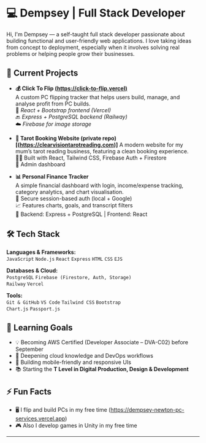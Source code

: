 # 💻 Dempsey | Full Stack Developer

Hi, I'm Dempsey — a self-taught full stack developer passionate about building functional and user-friendly web applications. I love taking ideas from concept to deployment, especially when it involves solving real problems or helping people grow their businesses.

## 🚀 Current Projects

- **💰 Click To Flip [(https://click-to-flip.vercel)](https://click-to-flip.vercel.app/)**  
  A custom PC flipping tracker that helps users build, manage, and analyse profit from PC builds.  
  🔧 *React + Bootstrap frontend (Vercel)*  
  🔙 *Express + PostgreSQL backend (Railway)*  
  ☁️ *Firebase for image storage*

- **🔮 Tarot Booking Website (private repo) [(https://clearvisiontarotreading.com)]**
  A modern website for my mum’s tarot reading business, featuring a clean booking experience.  
  👩‍💻 Built with React, Tailwind CSS, Firebase Auth + Firestore  
  🔐 Admin dashboard

- **📊 Personal Finance Tracker**  
  A simple financial dashboard with login, income/expense tracking, category analytics, and chart visualisation.  
  🔐 Secure session-based auth (local + Google)  
  📈 Features charts, goals, and transcript filters  
  🔗 Backend: Express + PostgreSQL | Frontend: React

## 🛠 Tech Stack

**Languages & Frameworks:**  
`JavaScript` `Node.js` `React` `Express` `HTML` `CSS` `EJS`

**Databases & Cloud:**  
`PostgreSQL` `Firebase (Firestore, Auth, Storage)`  
`Railway` `Vercel`

**Tools:**  
`Git & GitHub` `VS Code` `Tailwind CSS` `Bootstrap`  
`Chart.js` `Passport.js`

## 🎯 Learning Goals

- 💡 Becoming AWS Certified (Developer Associate – DVA-C02) before September
- 🧠 Deepening cloud knowledge and DevOps workflows
- 📱 Building mobile-friendly and responsive UIs
- 📚 Starting the **T Level in Digital Production, Design & Development**

## ⚡ Fun Facts

- 🖥 I flip and build PCs in my free time (https://dempsey-newton-pc-services.vercel.app)
- 🎮 Also I develop games in Unity in my free time

---
